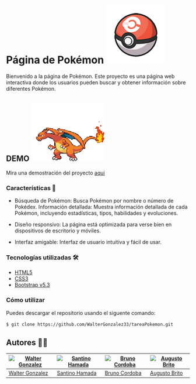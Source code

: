 # Página de Pokémon ![Pokeball](./assets/pokeballIcon.png "Pokeball")

Bienvenido a la página de Pokémon. Este proyecto es una página web interactiva donde los usuarios pueden buscar y obtener información sobre diferentes Pokémon.

## DEMO ![Pokemon](./assets/pokemonIcon.gif "Pokemon")

Mira una demostración del proyecto [aqui](https://rollingcodepokedex.netlify.app/)

### Características 📄
- Búsqueda de Pokémon: Busca Pokémon por nombre o número de Pokédex.
Información detallada: Muestra información detallada de cada Pokémon, incluyendo estadísticas, tipos, habilidades y evoluciones.

- Diseño responsivo: La página está optimizada para verse bien en dispositivos de escritorio y móviles.

- Interfaz amigable: Interfaz de usuario intuitiva y fácil de usar.
### Tecnologías utilizadas 🛠️
- [HTML5](https://developer.mozilla.org/es/docs/Web/HTML)
- [CSS3](https://developer.mozilla.org/es/docs/Web/CSS)
- [Bootstrap v5.3](https://getbootstrap.com/)

### Cómo utilizar

Puedes descargar el repositorio usando el siguente comando:

```sh
$ git clone https://github.com/WalterGonzalez33/tareaPokemon.git
```

## Autores 🧑‍💻

| [![Walter Gonzalez](https://avatars.githubusercontent.com/u/83594534?v=4)](https://github.com/WalterGonzalez33)  | [![Santino Hamada](https://avatars.githubusercontent.com/u/122135338?v=4)](https://github.com/santinohamada) | [![Bruno Cordoba](https://avatars.githubusercontent.com/u/173731958?v=4)](https://github.com/brunoCordoba21) | [![Augusto Brito](https://avatars.githubusercontent.com/u/134075862?v=4)](https://github.com/BritoAugusto) |
|---|---|---|---|
| [Walter Gonzalez](https://github.com/WalterGonzalez33) | [Santino Hamada](https://github.com/santinohamada) | [Bruno Cordoba](https://github.com/brunoCordoba21) | [Augusto Brito](https://github.com/BritoAugusto) |